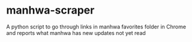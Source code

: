 # manhwa-scraper
A python script to go through links in manhwa favorites folder in Chrome and reports what manhwa has new updates not yet read
